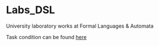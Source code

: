 # Labs_DSL

University laboratory works at Formal Languages & Automata

Task condition can be found [here](https://github.com/filpatterson/DSL_laboratory_works)